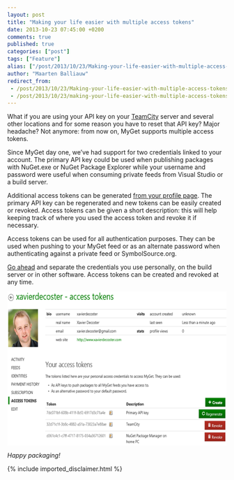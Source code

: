 ```yaml
---
layout: post
title: "Making your life easier with multiple access tokens"
date: 2013-10-23 07:45:00 +0200
comments: true
published: true
categories: ["post"]
tags: ["Feature"]
alias: ["/post/2013/10/23/Making-your-life-easier-with-multiple-access-tokens.aspx", "/post/2013/10/23/making-your-life-easier-with-multiple-access-tokens.aspx"]
author: "Maarten Balliauw"
redirect_from:
 - /post/2013/10/23/Making-your-life-easier-with-multiple-access-tokens.aspx.html
 - /post/2013/10/23/making-your-life-easier-with-multiple-access-tokens.aspx.html
---
```


<p>What if you are using your API key on your <a href="http://www.jetbrains.com/teamcity">TeamCity</a> server and several other locations and for some reason you have to reset that API key? Major headache? Not anymore: from now on, MyGet supports multiple access tokens.</p>
<p>Since MyGet day one, we&rsquo;ve had support for two credentials linked to your account. The primary API key could be used when publishing packages with NuGet.exe or NuGet Package Explorer while your username and password were useful when consuming private feeds from Visual Studio or a build server.</p>
<p>Additional access tokens can be generated <a href="https://www.myget.org/profile/Me#!/AccessTokens">from your profile page</a>. The primary API key can be regenerated and new tokens can be easily created or revoked. Access tokens can be given a short description: this will help keeping track of where you used the access token and revoke it if necessary.</p>
<p>Access tokens can be used for all authentication purposes. They can be used when pushing to your MyGet feed or as an alternate password when authenticating against a private feed or SymbolSource.org.</p>
<p><a href="https://www.myget.org/profile/Me#!/AccessTokens">Go ahead</a> and separate the credentials you use personally, on the build server or in other software. Access tokens can be created and revoked at any time.</p>
<p><a href="/images/image_78.png"><img style="background-image: none; float: none; padding-top: 0px; padding-left: 0px; margin: 0px auto; display: block; padding-right: 0px; border: 0px;" title="image" src="/images/image_thumb_76.png" alt="image" width="640" height="352" border="0" /></a></p>
<p><em>Happy packaging!</em></p>

{% include imported_disclaimer.html %}

